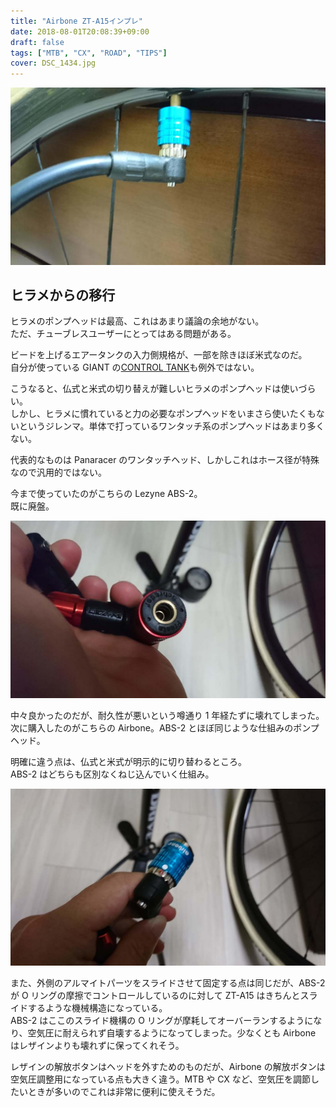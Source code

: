```yaml
---
title: "Airbone ZT-A15インプレ"
date: 2018-08-01T20:08:39+09:00
draft: false
tags: ["MTB", "CX", "ROAD", "TIPS"]
cover: DSC_1434.jpg
---
```


![image](DSC_1434.jpg)

## ヒラメからの移行

ヒラメのポンプヘッドは最高、これはあまり議論の余地がない。  
ただ、チューブレスユーザーにとってはある問題がある。

ビードを上げるエアータンクの入力側規格が、一部を除きほぼ米式なのだ。  
自分が使っている GIANT の[CONTROL TANK](https://www.giant.co.jp/giant18/acc_datail.php?p_id=A0000520)も例外ではない。

こうなると、仏式と米式の切り替えが難しいヒラメのポンプヘッドは使いづらい。  
しかし、ヒラメに慣れていると力の必要なポンプヘッドをいまさら使いたくもないというジレンマ。単体で打っているワンタッチ系のポンプヘッドはあまり多くない。

代表的なものは Panaracer のワンタッチヘッド、しかしこれはホース径が特殊なので汎用的ではない。

<LinkBox isAmazonLink url="https://www.amazon.co.jp/dp/B01EKOVX1G/" />

今まで使っていたのがこちらの Lezyne ABS-2。  
既に廃盤。

![image](DSC_1433.jpg)

中々良かったのだが、耐久性が悪いという噂通り 1 年経たずに壊れてしまった。  
次に購入したのがこちらの Airbone。ABS-2 とほぼ同じような仕組みのポンプヘッド。

<LinkBox isAmazonLink url="https://www.amazon.co.jp/dp/B072LTF86P/" />

明確に違う点は、仏式と米式が明示的に切り替わるところ。  
ABS-2 はどちらも区別なくねじ込んでいく仕組み。

![image](DSC_1431.jpg)

また、外側のアルマイトパーツをスライドさせて固定する点は同じだが、ABS-2 が O リングの摩擦でコントロールしているのに対して ZT-A15 はきちんとスライドするような機械構造になっている。  
ABS-2 はここのスライド機構の O リングが摩耗してオーバーランするようになり、空気圧に耐えられず自壊するようになってしまった。少なくとも Airbone はレザインよりも壊れずに保ってくれそう。

レザインの解放ボタンはヘッドを外すためのものだが、Airbone の解放ボタンは空気圧調整用になっている点も大きく違う。MTB や CX など、空気圧を調節したいときが多いのでこれは非常に便利に使えそうだ。

<LinkBox isAmazonLink url="https://www.amazon.co.jp/dp/B01G1O3JCY/" />
